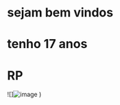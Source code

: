 # sejam bem vindos 

# tenho 17 anos 

# RP

![]![image](https://github.com/robertasoaress/roberta/assets/161729673/38fbab01-a069-4c70-a812-77d86ae98f91)
)
